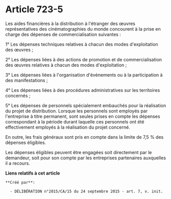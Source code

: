 # Article 723-5

Les aides financières à la distribution à l'étranger des œuvres représentatives des cinématographies du monde concourent à la
prise en charge des dépenses de commercialisation suivantes :

1° Les dépenses techniques relatives à chacun des modes d'exploitation des œuvres ;

2° Les dépenses liées à des actions de promotion et de commercialisation des œuvres relatives à chacun des modes
d'exploitation ;

3° Les dépenses liées à l'organisation d'événements ou à la participation à des manifestations ;

4° Les dépenses liées à des procédures administratives sur les territoires concernés ;

5° Les dépenses de personnels spécialement embauchés pour la réalisation du projet de distribution. Lorsque les personnels
sont employés par l'entreprise à titre permanent, sont seules prises en compte les dépenses correspondant à la période durant
laquelle ces personnels ont été effectivement employés à la réalisation du projet concerné.

En outre, les frais généraux sont pris en compte dans la limite de 7,5 % des dépenses éligibles.

Les dépenses éligibles peuvent être engagées soit directement par le demandeur, soit pour son compte par les entreprises
partenaires auxquelles il a recours.

**Liens relatifs à cet article**

	**Créé par**:

	  - DÉLIBÉRATION n°2015/CA/15 du 24 septembre 2015 - art. 7, v. init.
